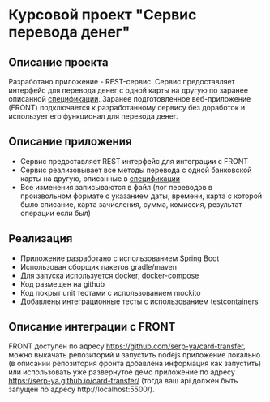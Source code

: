 # Курсовой проект "Сервис перевода денег"

## Описание проекта

Разработано приложение - REST-сервис. Сервис предоставляет интерфейс для перевода денег с одной карты на другую по заранее описанной [спецификации](MoneyTransferServiceSpecification.yaml). Заранее подготовленное веб-приложение (FRONT) подключается к разработанному сервису без доработок и использует его функционал для перевода денег.

## Описание приложения

- Сервис предоставляет REST интерфейс для интеграции с FRONT
- Сервис реализовывает все методы перевода с одной банковской карты на другую, описанные в [спецификации](MoneyTransferServiceSpecification.yaml)
- Все изменения записываются в файл (лог переводов в произвольном формате с указанием даты, времени, карта с которой было списание, карта зачисления, сумма, комиссия, результат операции если был)

## Реализация

- Приложение разработано с использованием Spring Boot
- Использован сборщик пакетов gradle/maven
- Для запуска используется docker, docker-compose
- Код размещен на github
- Код покрыт unit тестами с использованием mockito
- Добавлены интеграционные тесты с использованием testcontainers


## Описание интеграции с FRONT
FRONT доступен по адресу https://github.com/serp-ya/card-transfer, можно выкачать репозиторий и запустить nodejs приложение локально
(в описании репозитория фронта добавлена информация как запустить) или использовать уже развернутое демо приложение по адресу https://serp-ya.github.io/card-transfer/ (тогда ваш api должен быть запущен по адресу http://localhost:5500/).
